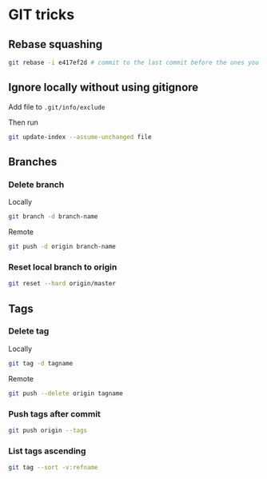 # GIT tricks

## Rebase squashing
```sh
git rebase -i e417ef2d # commit to the last commit before the ones you want to squash
```

## Ignore locally without using gitignore
Add file to `.git/info/exclude`

Then run
```sh
git update-index --assume-unchanged file
```

## Branches

### Delete branch
Locally
```sh
git branch -d branch-name
```

Remote
```sh
git push -d origin branch-name
```


### Reset local branch to origin
```sh
git reset --hard origin/master
```

## Tags

### Delete tag
Locally
```sh
git tag -d tagname
```

Remote
```sh
git push --delete origin tagname
```

### Push tags after commit
```sh
git push origin --tags
```

### List tags ascending
```sh
git tag --sort -v:refname
```
